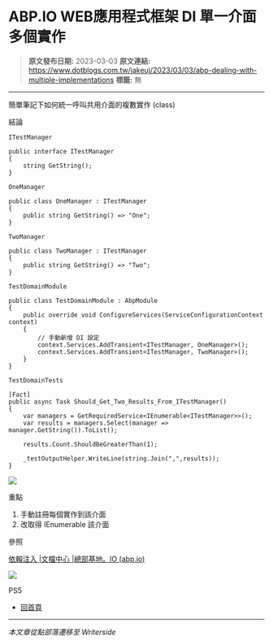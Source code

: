 # ABP.IO WEB應用程式框架 DI 單一介面多個實作

> **原文發布日期:** 2023-03-03
> **原文連結:** https://www.dotblogs.com.tw/jakeuj/2023/03/03/abp-dealing-with-multiple-implementations
> **標籤:** 無

---

簡單筆記下如何統一呼叫共用介面的複數實作 (class)

結論

`ITestManager`

```
public interface ITestManager
{
    string GetString();
}
```

`OneManager`

```
public class OneManager : ITestManager
{
    public string GetString() => "One";
}
```

`TwoManager`

```
public class TwoManager : ITestManager
{
    public string GetString() => "Two";
}
```

`TestDomainModule`

```
public class TestDomainModule : AbpModule
{
    public override void ConfigureServices(ServiceConfigurationContext context)
    {
        // 手動新增 DI 設定
        context.Services.AddTransient<ITestManager, OneManager>();
        context.Services.AddTransient<ITestManager, TwoManager>();
    }
}
```

`TestDomainTests`

```
[Fact]
public async Task Should_Get_Two_Results_From_ITestManager()
{
    var managers = GetRequiredService<IEnumerable<ITestManager>>();
    var results = managers.Select(manager => manager.GetString()).ToList();

    results.Count.ShouldBeGreaterThan(1);

    _testOutputHelper.WriteLine(string.Join(",",results));
}
```

![](https://dotblogsfile.blob.core.windows.net/user/jakeuj/613502e6-c51a-4cb0-b1c8-aaf784120550/1677825290.png.png)

重點

1. 手動註冊每個實作到該介面
2. 改取得 IEnumerable 該介面

參照

[依賴注入 |文檔中心 |總部基地。IO (abp.io)](https://docs.abp.io/en/abp/latest/Dependency-Injection#dealing-with-multiple-implementations)

![](https://card.psnprofiles.com/1/jakeuj.png)

PS5

* [回首頁](/jakeuj)

---

*本文章從點部落遷移至 Writerside*
